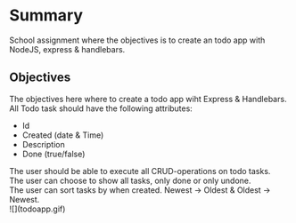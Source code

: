 # Summary
School assignment where the objectives is to create an todo app with NodeJS, express & handlebars.<br>

## Objectives
The objectives here where to create a todo app wiht Express & Handlebars.<br>
All Todo task should have the following attributes:<br>
<ul>
  <li>Id</li>
  <li>Created (date & Time)</li>
  <li>Description</li>
  <li>Done (true/false)</li>
</ul>
The user should be able to execute all CRUD-operations on todo tasks.<br>
The user can choose to show all tasks, only done or only undone.<br>
The user can sort tasks by when created. Newest → Oldest & Oldest → Newest.

<br />
![](todoapp.gif)

